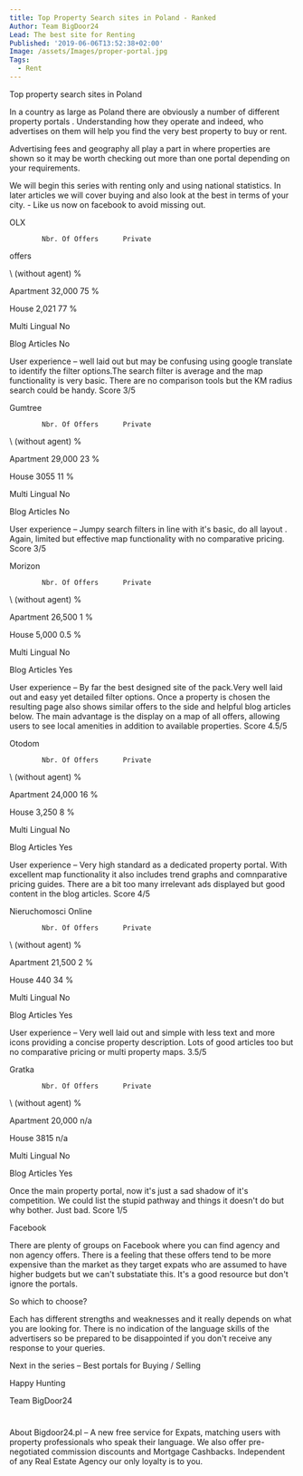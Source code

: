 ```yaml
---
title: Top Property Search sites in Poland - Ranked
Author: Team BigDoor24
Lead: The best site for Renting
Published: '2019-06-06T13:52:38+02:00'
Image: /assets/Images/proper-portal.jpg
Tags:
  - Rent
---
```

Top property search sites in Poland



In a country as large as Poland there are obviously a number of different property portals . Understanding how they operate and indeed, who advertises on them will help you find the very best property to buy or rent. 



Advertising fees and geography all play a part in where properties are shown so it may be worth checking out more than one portal depending on your requirements.



We will begin this series with renting only and using national statistics. In later articles we will cover buying and also look at the best in terms of your city. - Like us now on facebook to avoid missing out.







OLX



			Nbr. Of Offers		Private offers

\    (without agent) %



Apartment		32,000			75 %

House			2,021			77 %

Multi Lingual		No

Blog Articles		No



User experience – well laid out but may be confusing using google translate to identify the filter options.The search filter is average and the map functionality is very basic. There are no comparison tools but the KM radius search could be handy. Score 3/5



Gumtree



			Nbr. Of Offers		Private

\    (without agent) %



Apartment		29,000			23 %

House			3055			11 %

Multi Lingual		No

Blog Articles		No



User experience – Jumpy search filters in line with it's basic, do all layout . Again, limited but effective map functionality with no comparative pricing. Score 3/5



Morizon



			Nbr. Of Offers		Private

\    (without agent) %



Apartment		26,500			1 %

House			5,000			0.5 %

Multi Lingual		No

Blog Articles		Yes



User experience – By far the best designed site of the pack.Very well laid out and easy yet detailed filter options. Once a property is chosen the resulting page also shows similar offers to the side and helpful blog articles below. The main advantage is the display on a map of all offers, allowing users to see local amenities in addition to available properties. Score 4.5/5



Otodom



			Nbr. Of Offers		Private

\    (without agent) %



Apartment		24,000			16 %

House			3,250			8 %

Multi Lingual		No

Blog Articles		Yes



User experience – Very high standard as a dedicated property portal. With excellent map functionality it also includes trend graphs and comnparative pricing guides. There are a bit too many irrelevant ads displayed but good content in the blog articles. Score 4/5



Nieruchomosci Online



			Nbr. Of Offers		Private

\    (without agent) %



Apartment		21,500			2 %

House			440			34 %

Multi Lingual		No

Blog Articles		Yes



User experience – Very well laid out and simple with less text and more icons providing a concise property description. Lots of good articles too but no comparative pricing or multi property maps. 3.5/5



Gratka



			Nbr. Of Offers		Private

\    (without agent) %



Apartment		20,000			n/a

House			3815			n/a

Multi Lingual		No

Blog Articles		Yes



Once the main property portal, now it's just a sad shadow of it's competition. We could list the stupid pathway and things it doesn't do but why bother. Just bad. Score 1/5



Facebook



There are plenty of groups on Facebook where you can find agency and non agency offers. There is a feeling that these offers tend to be more expensive than the market as they target expats who are assumed to have higher budgets but we can't substatiate this. It's a good resource but don't ignore the portals.



So which to choose?



Each has different strengths and weaknesses and it really depends on what you are looking for. There is no indication of the language skills of the advertisers so be prepared to be disappointed if you don't receive any response to your queries.



Next in the series – Best portals for Buying / Selling





Happy Hunting



Team BigDoor24

# 

# 

About Bigdoor24.pl – A new free service for Expats, matching users with property professionals who speak their language. We also offer pre-negotiated commission discounts and Mortgage Cashbacks. Independent of any Real Estate Agency our only loyalty is to you.
